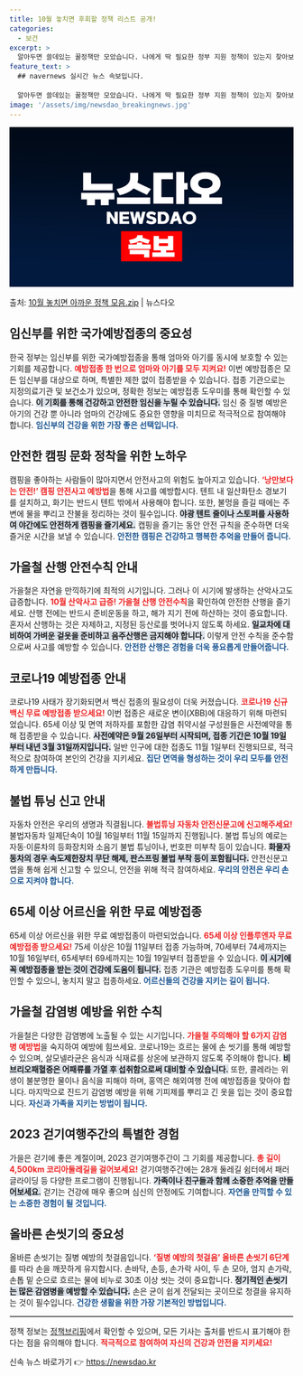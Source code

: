 ```yaml
---
title: 10월 놓치면 후회할 정책 리스트 공개!
categories:
  - 보건
excerpt: >
  알아두면 쓸데있는 꿀정책만 모았습니다. 나에게 딱 필요한 정부 지원 정책이 있는지 찾아보세요!  1. 임신부…
feature_text: >
  ## navernews 실시간 뉴스 속보입니다.

  알아두면 쓸데있는 꿀정책만 모았습니다. 나에게 딱 필요한 정부 지원 정책이 있는지 찾아보세요!  1. 임신부…
image: '/assets/img/newsdao_breakingnews.jpg'
---
```


![뉴스다오 속보](/assets/img/newsdao_breakingnews.jpg)

<p>출처: <a href="https://newsdao.kr/2191" rel="dofollow">10월 놓치면 아까운 정책 모음.zip</a> | 뉴스다오</p>

<h2 data-ke-size="size26">임신부를 위한 국가예방접종의 중요성</h2>

<p data-ke-size="size16">한국 정부는 임신부를 위한 국가예방접종을 통해 엄마와 아기를 동시에 보호할 수 있는 기회를 제공합니다. <b><span style="color: #ee2323;">예방접종 한 번으로 엄마와 아기를 모두 지켜요!</span></b> 이번 예방접종은 모든 임신부를 대상으로 하며, 특별한 제한 없이 접종받을 수 있습니다. 접종 기관으로는 지정의료기관 및 보건소가 있으며, 정확한 정보는 예방접종 도우미를 통해 확인할 수 있습니다. <b><span style="background-color: #21538527;">이 기회를 통해 건강하고 안전한 임신을 누릴 수 있습니다.</span></b> 임신 중 질병 예방은 아기의 건강 뿐 아니라 엄마의 건강에도 중요한 영향을 미치므로 적극적으로 참여해야 합니다. <b><span style="color: #1a5490;">임신부의 건강을 위한 가장 좋은 선택입니다.</span></b></p>

<p data-ke-size="size16"></p>

<h2 data-ke-size="size26">안전한 캠핑 문화 정착을 위한 노하우</h2>

<p data-ke-size="size16">캠핑을 좋아하는 사람들이 많아지면서 안전사고의 위험도 높아지고 있습니다. <b><span style="color: #ee2323;">‘낭만보다는 안전!’ 캠핑 안전사고 예방법</span></b>을 통해 사고를 예방합시다. 텐트 내 일산화탄소 경보기를 설치하고, 화기는 반드시 텐트 밖에서 사용해야 합니다. 또한, 불멍을 즐길 때에는 주변에 물을 뿌리고 잔불을 정리하는 것이 필수입니다. <b><span style="background-color: #21538527;">야광 텐트 줄이나 스토퍼를 사용하여 야간에도 안전하게 캠핑을 즐기세요.</span></b> 캡핑을 즐기는 동안 안전 규칙을 준수하면 더욱 즐거운 시간을 보낼 수 있습니다. <b><span style="color: #1a5490;">안전한 캠핑은 건강하고 행복한 추억을 만들어 줍니다.</span></b></p>

<p data-ke-size="size16"></p>

<h2 data-ke-size="size26">가을철 산행 안전수칙 안내</h2>

<p data-ke-size="size16">가을철은 자연을 만끽하기에 최적의 시기입니다. 그러나 이 시기에 발생하는 산악사고도 급증합니다. <b><span style="color: #ee2323;">10월 산악사고 급증! 가을철 산행 안전수칙</span></b>을 확인하여 안전한 산행을 즐기세요. 산행 전에는 반드시 준비운동을 하고, 해가 지기 전에 하산하는 것이 중요합니다. 혼자서 산행하는 것은 자제하고, 지정된 등산로를 벗어나지 않도록 하세요. <b><span style="background-color: #21538527;">일교차에 대비하여 가벼운 겉옷을 준비하고 음주산행은 금지해야 합니다.</span></b> 이렇게 안전 수칙을 준수함으로써 사고를 예방할 수 있습니다. <b><span style="color: #1a5490;">안전한 산행은 경험을 더욱 풍요롭게 만들어줍니다.</span></b></p>

<p data-ke-size="size16"></p>

<h2 data-ke-size="size26">코로나19 예방접종 안내</h2>

<p data-ke-size="size16">코로나19 사태가 장기화되면서 백신 접종의 필요성이 더욱 커졌습니다. <b><span style="color: #ee2323;">코로나19 신규 백신 무료 예방접종 받으세요!</span></b> 이번 접종은 새로운 변이(XBB)에 대응하기 위해 마련되었습니다. 65세 이상 및 면역 저하자를 포함한 감염 취약시설 구성원들은 사전예약을 통해 접종받을 수 있습니다. <b><span style="background-color: #21538527;">사전예약은 9월 26일부터 시작되며, 접종 기간은 10월 19일부터 내년 3월 31일까지입니다.</span></b> 일반 인구에 대한 접종도 11월 1일부터 진행되므로, 적극적으로 참여하여 본인의 건강을 지키세요. <b><span style="color: #1a5490;">집단 면역을 형성하는 것이 우리 모두를 안전하게 만듭니다.</span></b></p>

<p data-ke-size="size16"></p>

<h2 data-ke-size="size26">불법 튜닝 신고 안내</h2>

<p data-ke-size="size16">자동차 안전은 우리의 생명과 직결됩니다. <b><span style="color: #ee2323;">불법튜닝 자동차 안전신문고에 신고해주세요!</span></b> 불법자동차 일제단속이 10월 16일부터 11월 15일까지 진행됩니다. 불법 튜닝의 예로는 자동·이륜차의 등화장치와 소음기 불법 튜닝이나, 번호판 미부착 등이 있습니다. <b><span style="background-color: #21538527;">화물자동차의 경우 속도제한장치 무단 해제, 판스프링 불법 부착 등이 포함됩니다.</span></b> 안전신문고 앱을 통해 쉽게 신고할 수 있으니, 안전을 위해 적극 참여하세요. <b><span style="color: #1a5490;">우리의 안전은 우리 손으로 지켜야 합니다.</span></b></p>

<p data-ke-size="size16"></p>

<h2 data-ke-size="size26">65세 이상 어르신을 위한 무료 예방접종</h2>

<p data-ke-size="size16">65세 이상 어르신을 위한 무료 예방접종이 마련되었습니다. <b><span style="color: #ee2323;">65세 이상 인플루엔자 무료 예방접종 받으세요!</span></b> 75세 이상은 10월 11일부터 접종 가능하며, 70세부터 74세까지는 10월 16일부터, 65세부터 69세까지는 10월 19일부터 접종받을 수 있습니다. <b><span style="background-color: #21538527;">이 시기에 꼭 예방접종을 받는 것이 건강에 도움이 됩니다.</span></b> 접종 기관은 예방접종 도우미를 통해 확인할 수 있으니, 놓치지 말고 접종하세요. <b><span style="color: #1a5490;">어르신들의 건강을 지키는 길이 됩니다.</span></b></p>

<p data-ke-size="size16"></p>

<h2 data-ke-size="size26">가을철 감염병 예방을 위한 수칙</h2>

<p data-ke-size="size16">가을철은 다양한 감염병에 노출될 수 있는 시기입니다. <b><span style="color: #ee2323;">가을철 주의해야 할 6가지 감염병 예방법</span></b>을 숙지하여 예방에 힘쓰세요. 코로나19는 흐르는 물에 손 씻기를 통해 예방할 수 있으며, 살모넬라균은 음식과 식재료를 상온에 보관하지 않도록 주의해야 합니다. <b><span style="background-color: #21538527;">비브리오패혈증은 어패류를 가열 후 섭취함으로써 대비할 수 있습니다.</span></b> 또한, 콜레라는 위생이 불분명한 물이나 음식을 피해야 하며, 홍역은 해외여행 전에 예방접종을 맞아야 합니다. 마지막으로 진드기 감염병 예방을 위해 기피제를 뿌리고 긴 옷을 입는 것이 중요합니다. <b><span style="color: #1a5490;">자신과 가족을 지키는 방법이 됩니다.</span></b></p>

<p data-ke-size="size16"></p>

<h2 data-ke-size="size26">2023 걷기여행주간의 특별한 경험</h2>

<p data-ke-size="size16">가을은 걷기에 좋은 계절이며, 2023 걷기여행주간이 그 기회를 제공합니다. <b><span style="color: #ee2323;">총 길이 4,500km 코리아둘레길을 걸어보세요!</span></b> 걷기여행주간에는 28개 둘레길 쉼터에서 패러글라이딩 등 다양한 프로그램이 진행됩니다. <b><span style="background-color: #21538527;">가족이나 친구들과 함께 소중한 추억을 만들어보세요.</span></b> 걷기는 건강에 매우 좋으며 심신의 안정에도 기여합니다. <b><span style="color: #1a5490;">자연을 만끽할 수 있는 소중한 경험이 될 것입니다.</span></b></p>

<p data-ke-size="size16"></p>

<h2 data-ke-size="size26">올바른 손씻기의 중요성</h2>

<p data-ke-size="size16">올바른 손씻기는 질병 예방의 첫걸음입니다. <b><span style="color: #ee2323;">‘질병 예방의 첫걸음’ 올바른 손씻기 6단계</span></b>를 따라 손을 깨끗하게 유지합시다. 손바닥, 손등, 손가락 사이, 두 손 모아, 엄지 손가락, 손톱 밑 순으로 흐르는 물에 비누로 30초 이상 씻는 것이 중요합니다. <b><span style="background-color: #21538527;">정기적인 손씻기는 많은 감염병을 예방할 수 있습니다.</span></b> 손은 균이 쉽게 전달되는 곳이므로 청결을 유지하는 것이 필수입니다. <b><span style="color: #1a5490;">건강한 생활을 위한 가장 기본적인 방법입니다.</span></b></p>

<p data-ke-size="size16"></p>

<hr style="border: 1px solid #ccc;">

<p data-ke-size="size16">정책 정보는 <a href="https://https://www.korea.kr">정책브리핑</a>에서 확인할 수 있으며, 모든 기사는 출처를 반드시 표기해야 한다는 점을 유의해야 합니다. <b><span style="color: #ee2323;">적극적으로 참여하여 자신의 건강과 안전을 지키세요!</span></b></p> 

신속 뉴스 바로가기 👉 <a href="https://newsdao.kr" rel="dofollow">https://newsdao.kr</a>


